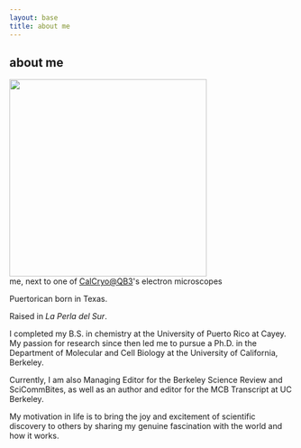 ```yaml
---
layout: base
title: about me
---
```


<div class="about-container">
  <div class="text">
    <h2>about me</h2>
    <img src="https://hltorresvera.github.io/assets/images/me.jpg" width="350" />
    <div class="caption">me, next to one of <a href=" https://qb3.berkeley.edu/facility/cal-cryo/"> CalCryo@QB3</a>'s electron microscopes</div>
  </div>

  <div class="image">
    <p>Puertorican born in Texas.</p><p>Raised in <i>La Perla del Sur</i>.</p>
    <p>I completed my B.S. in chemistry at the University of Puerto Rico at Cayey. 
    My passion for research since then led me to pursue a Ph.D. in the Department of Molecular and Cell Biology at the University of California, Berkeley.</p>
    <p>Currently, I am also Managing Editor for the Berkeley Science Review and SciCommBites, as well as an author and editor for the MCB Transcript at UC Berkeley.</p>
    <p>My motivation in life is to bring the joy and excitement of scientific discovery to others by sharing my genuine fascination with the world and how it works.</p>
  </div>
</div>
